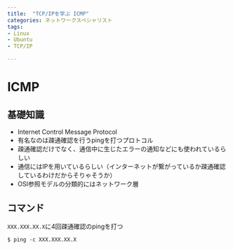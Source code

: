 ```yaml
---
title:  "TCP/IPを学ぶ ICMP"
categories: ネットワークスペシャリスト
tags:
- Linux
- Ubuntu
- TCP/IP

---
```


# ICMP

## 基礎知識

- Internet Control Message Protocol
- 有名なのは疎通確認を行うpingを打つプロトコル
- 疎通確認だけでなく、通信中に生じたエラーの通知などにも使われているらしい
- 通信にはIPを用いているらしい（インターネットが繋がっているか疎通確認しているわけだからそりゃそうか）
- OSI参照モデルの分類的にはネットワーク層

## コマンド

`XXX.XXX.XX.X`に4回疎通確認のpingを打つ
```
$ ping -c XXX.XXX.XX.X
```




